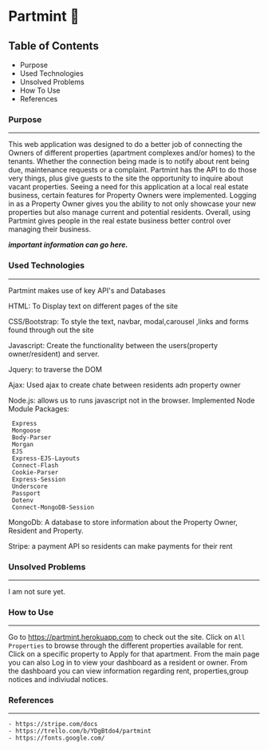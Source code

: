 # Partmint :herb:

## Table of Contents

- Purpose
- Used Technologies
- Unsolved Problems
- How To Use
- References


### Purpose
------
  This web application was designed to do a better job of connecting the Owners of different properties (apartment complexes and/or homes) to the tenants. Whether the connection being made is to notify about rent being due, maintenance requests or a complaint. Partmint has the API to do those very things, plus give guests to the site the opportunity to inquire about vacant properties. 
	Seeing a need for this application at a local real estate business, certain features for Property Owners were implemented. Logging in as a Property Owner gives you the ability to not only showcase your new properties but also manage current and potential residents. Overall, using Partmint gives people in the real estate business better control over managing their business.

***important information can go here.*** 
### Used Technologies
---

Partmint makes use of key API's and Databases

HTML: To Display text on different pages of the site

CSS/Bootstrap: To style the text, navbar, modal,carousel ,links and forms found through out the site 

Javascript: Create the functionality between the users(property owner/resident) and server.

Jquery: to traverse the DOM 


Ajax: Used ajax to create chate between residents adn property owner

Node.js: allows us to runs javascript not in the browser. Implemented Node Module Packages: 

	 Express
	 Mongoose
	 Body-Parser
	 Morgan
	 EJS
	 Express-EJS-Layouts
	 Connect-Flash
	 Cookie-Parser
	 Express-Session
	 Underscore
	 Passport
	 Dotenv
	 Connect-MongoDB-Session

MongoDb: A database to store information about the Property Owner, Resident and Property.

Stripe: a payment API so residents can make payments for their rent




### Unsolved Problems 
---
 I am not sure yet.

### How to Use
---
Go to https://partmint.herokuapp.com to check out the site. Click on `All Properties` to browse through the different properties available for rent. Click on a specific property to Apply for that apartment. From the main page you can also  Log in to view your dashboard as a resident or owner. From the dashboard you can view information regarding rent, properties,group notices and indiviudal notices.


### References
---
 	- https://stripe.com/docs
 	- https://trello.com/b/YDgBtdo4/partmint
	- https://fonts.google.com/